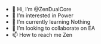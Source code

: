 - 👋 Hi, I’m @ZenDualCore
- 👀 I’m interested in Power
- 🌱 I’m currently learning Nothing
- 💞️ I’m looking to collaborate on EA
- 📫 How to reach me Zen

<!---
ZenDualCore/ZenDualCore is a ✨ special ✨ repository because its `README.md` (this file) appears on your GitHub profile.
You can click the Preview link to take a look at your changes.
--->
